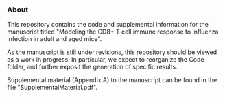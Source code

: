 ### About
This repository contains the code and supplemental information for the manuscript titled "Modeling the CD8+ T cell immune response to influenza infection in adult and aged mice".

As the manuscript is still under revisions, this repository should be viewed as a work in progress. In particular, we expect to reorganize the Code folder, and further exposit the generation of specific results.

Supplemental material (Appendix A) to the manuscript can be found in the file "SupplementalMaterial.pdf".
